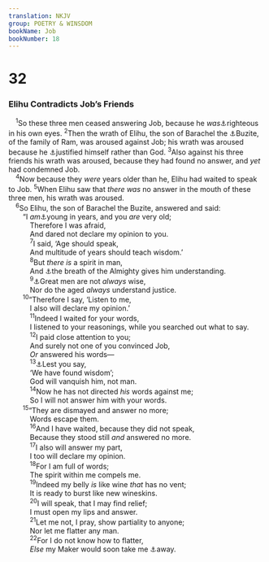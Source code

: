 ```yaml
---
translation: NKJV
group: POETRY & WINSDOM
bookName: Job 
bookNumber: 18
---
```


<div class="title"><h1>32</h1><h3>Elihu Contradicts Job’s Friends</h3></div>
<span class="verse giop_32_1"> <sup>1</sup>So these three men ceased answering Job, because he <i>was</i><a data-toggle="tooltip" data-placement="bottom" title="Job 6:29; 31:6; 33:9">⚓</a>righteous in his own eyes. </span>
<span class="verse giop_32_2"><sup>2</sup>Then the wrath of Elihu, the son of Barachel the <a data-toggle="tooltip" data-placement="bottom" title="Gen. 22:21">⚓</a>Buzite, of the family of Ram, was aroused against Job; his wrath was aroused because he <a data-toggle="tooltip" data-placement="bottom" title="Job 27:5, 6">⚓</a>justified himself rather than God. </span>
<span class="verse giop_32_3"><sup>3</sup>Also against his three friends his wrath was aroused, because they had found no answer, and <i>yet</i> had condemned Job.<br/></span>
<span class="verse giop_32_4"> <sup>4</sup>Now because they <i>were</i> years older than he, Elihu had waited to speak to Job. </span>
<span class="verse giop_32_5"><sup>5</sup>When Elihu saw that <i>there</i> <i>was</i> no answer in the mouth of these three men, his wrath was aroused.<br/></span>
<span class="verse giop_32_6"> <sup>6</sup>So Elihu, the son of Barachel the Buzite, answered and said:<br/>  “I <i>am</i><a data-toggle="tooltip" data-placement="bottom" title="Lev. 19:32">⚓</a>young in years, and you <i>are</i> very old;<br/>   Therefore I was afraid,<br/>   And dared not declare my opinion to you.<br/></span>
<span class="verse giop_32_7">   <sup>7</sup>I said, ‘Age should speak,<br/>   And multitude of years should teach wisdom.’<br/></span>
<span class="verse giop_32_8">   <sup>8</sup>But <i>there</i> <i>is</i> a spirit in man,<br/>   And <a data-toggle="tooltip" data-placement="bottom" title="1 Kin. 3:12; 4:29; (Job 35:11; 38:36; Prov. 2:6; Eccl. 2:26; Dan. 1:17; 2:21; Matt. 11:25; James 1:5)">⚓</a>the breath of the Almighty gives him understanding.<br/></span>
<span class="verse giop_32_9">   <sup>9</sup><a data-toggle="tooltip" data-placement="bottom" title="(1 Cor. 1:26)">⚓</a>Great men are not <i>always</i> wise,<br/>   Nor do the aged <i>always</i> understand justice.<br/></span>
<span class="verse giop_32_10">  <sup>10</sup>“Therefore I say, ‘Listen to me,<br/>   I also will declare my opinion.’<br/></span>
<span class="verse giop_32_11">   <sup>11</sup>Indeed I waited for your words,<br/>   I listened to your reasonings, while you searched out what to say.<br/></span>
<span class="verse giop_32_12">   <sup>12</sup>I paid close attention to you;<br/>   And surely not one of you convinced Job,<br/>   <i>Or</i> answered his words—<br/></span>
<span class="verse giop_32_13">   <sup>13</sup><a data-toggle="tooltip" data-placement="bottom" title="(Jer. 9:23; 1 Cor. 1:29)">⚓</a>Lest you say,<br/>   ‘We have found wisdom’;<br/>   God will vanquish him, not man.<br/></span>
<span class="verse giop_32_14">   <sup>14</sup>Now he has not directed <i>his</i> words against me;<br/>   So I will not answer him with your words.<br/></span>
<span class="verse giop_32_15">  <sup>15</sup>“They are dismayed and answer no more;<br/>   Words escape them.<br/></span>
<span class="verse giop_32_16">   <sup>16</sup>And I have waited, because they did not speak,<br/>   Because they stood still <i>and</i> answered no more.<br/></span>
<span class="verse giop_32_17">   <sup>17</sup>I also will answer my part,<br/>   I too will declare my opinion.<br/></span>
<span class="verse giop_32_18">   <sup>18</sup>For I am full of words;<br/>   The spirit within me compels me.<br/></span>
<span class="verse giop_32_19">   <sup>19</sup>Indeed my belly <i>is</i> like wine <i>that</i> has no vent;<br/>   It is ready to burst like new wineskins.<br/></span>
<span class="verse giop_32_20">   <sup>20</sup>I will speak, that I may find relief;<br/>   I must open my lips and answer.<br/></span>
<span class="verse giop_32_21">   <sup>21</sup>Let me not, I pray, show partiality to anyone;<br/>   Nor let me flatter any man.<br/></span>
<span class="verse giop_32_22">   <sup>22</sup>For I do not know how to flatter,<br/>   <i>Else</i> my Maker would soon take me <a data-toggle="tooltip" data-placement="bottom" title="Job 27:8">⚓</a>away.<br/></span>
